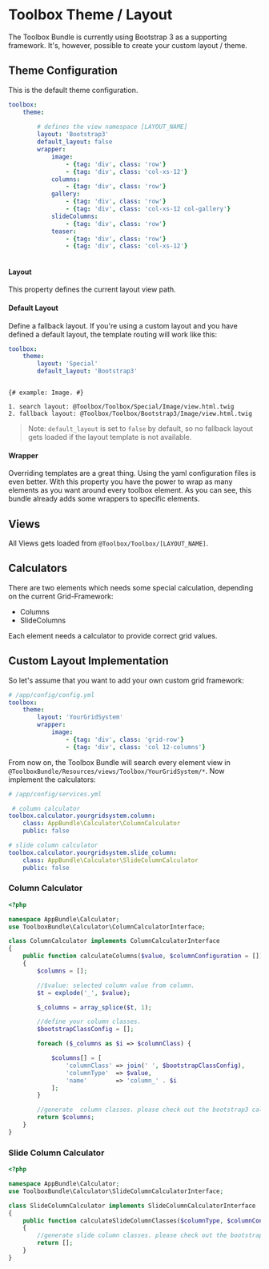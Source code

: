 # Toolbox Theme / Layout

The Toolbox Bundle is currently using Bootstrap 3 as a supporting framework. It's, however, possible to create your custom layout / theme.

## Theme Configuration

This is the default theme configuration.

```yaml
toolbox:
    theme:
    
        # defines the view namespace [LAYOUT_NAME]
        layout: 'Bootstrap3'
        default_layout: false
        wrapper:
            image:
                - {tag: 'div', class: 'row'}
                - {tag: 'div', class: 'col-xs-12'}
            columns:
                - {tag: 'div', class: 'row'}
            gallery:
                - {tag: 'div', class: 'row'}
                - {tag: 'div', class: 'col-xs-12 col-gallery'}
            slideColumns:
                - {tag: 'div', class: 'row'}
            teaser:
                - {tag: 'div', class: 'row'}
                - {tag: 'div', class: 'col-xs-12'}
                
```
#### Layout
This property defines the current layout view path.

#### Default Layout
Define a fallback layout. If you're using a custom layout and you have defined a default layout, the template routing will work like this:

```yaml
toolbox:
    theme:
        layout: 'Special'
        default_layout: 'Bootstrap3'
```

```twig

{# example: Image. #}

1. search layout: @Toolbox/Toolbox/Special/Image/view.html.twig
2. fallback layout: @Toolbox/Toolbox/Bootstrap3/Image/view.html.twig
```

> Note: `default_layout` is set to `false` by default, so no fallback layout gets loaded if the layout template is not available.

#### Wrapper
Overriding templates are a great thing. Using the yaml configuration files is even better. With this property you have the power to wrap as many elements as you want around every toolbox element. As you can see, this bundle already adds some wrappers to specific elements.

## Views
All Views gets loaded from `@Toolbox/Toolbox/[LAYOUT_NAME]`.

## Calculators
There are two elements which needs some special calculation, depending on the current Grid-Framework: 

- Columns
- SlideColumns

Each element needs a calculator to provide correct grid values. 

## Custom Layout Implementation
So let's assume that you want to add your own custom grid framework:


```yaml
# /app/config/config.yml
toolbox:
    theme:
        layout: 'YourGridSystem'
        wrapper:
            image:
                - {tag: 'div', class: 'grid-row'}
                - {tag: 'div', class: 'col 12-columns'}
```

From now on, the Toolbox Bundle will search every element view in `@ToolboxBundle/Resources/views/Toolbox/YourGridSystem/*`.
Now implement the calculators:

```yaml
# /app/config/services.yml

 # column calculator
toolbox.calculator.yourgridsystem.column:
    class: AppBundle\Calculator\ColumnCalculator
    public: false

# slide column calculator
toolbox.calculator.yourgridsystem.slide_column:
    class: AppBundle\Calculator\SlideColumnCalculator
    public: false

```

### Column Calculator

```php
<?php

namespace AppBundle\Calculator;
use ToolboxBundle\Calculator\ColumnCalculatorInterface;

class ColumnCalculator implements ColumnCalculatorInterface
{
    public function calculateColumns($value, $columnConfiguration = [])
    {
        $columns = [];

        //$value: selected column value from column.
        $t = explode('_', $value);

        $_columns = array_splice($t, 1);

        //define your column classes.
        $bootstrapClassConfig = [];

        foreach ($_columns as $i => $columnClass) {

            $columns[] = [
                'columnClass' => join(' ', $bootstrapClassConfig),
                'columnType'  => $value,
                'name'        => 'column_' . $i
            ];
        }

        //generate  column classes. please check out the bootstrap3 calculator if you need more information.
        return $columns;
    }
}
```

### Slide Column Calculator

```php
<?php

namespace AppBundle\Calculator;
use ToolboxBundle\Calculator\SlideColumnCalculatorInterface;

class SlideColumnCalculator implements SlideColumnCalculatorInterface
{
    public function calculateSlideColumnClasses($columnType, $columnConfiguration)
    {
        //generate slide column classes. please check out the bootstrap3 calculator if you need more information. 
        return [];
    }
}
```
